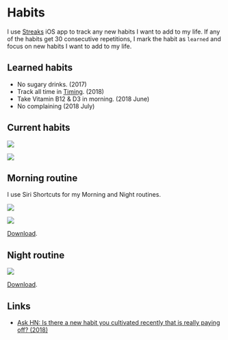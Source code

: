 # Habits

I use [Streaks](https://streaksapp.com) iOS app to track any new habits I want to add to my life. If any of the habits get 30 consecutive repetitions, I mark the habit as `learned` and focus on new habits I want to add to my life.

## Learned habits

- No sugary drinks. (2017)
- Track all time in [Timing](../macOS/apps/timing.md). (2018)
- Take Vitamin B12 & D3 in morning. (2018 June)
- No complaining (2018 July)

## Current habits

![](https://i.imgur.com/yZaUkML.jpg)

![](https://i.imgur.com/1vCIaCj.jpg)

## Morning routine

I use Siri Shortcuts for my Morning and Night routines.

![](https://i.imgur.com/4yrGQMy.jpg)

![](https://i.imgur.com/8rZGGUS.jpg)

[Download](https://www.icloud.com/shortcuts/4a84037a54e94f5490e5b760c3c66f3e).

## Night routine

![](https://i.imgur.com/6sXTsbN.jpg)

[Download](https://www.icloud.com/shortcuts/a187d360099847a3a7bcafeb6550cc81).

## Links

- [Ask HN: Is there a new habit you cultivated recently that is really paying off? (2018)](https://news.ycombinator.com/item?id=17291127)
